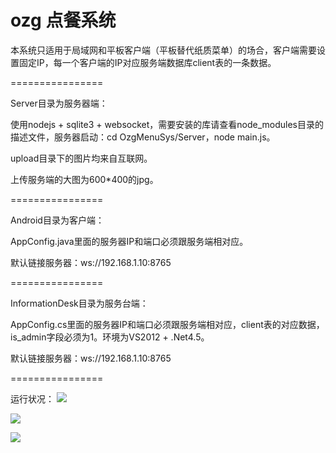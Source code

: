 ozg 点餐系统
================

本系统只适用于局域网和平板客户端（平板替代纸质菜单）的场合，客户端需要设置固定IP，每一个客户端的IP对应服务端数据库client表的一条数据。

================

Server目录为服务器端：

使用nodejs + sqlite3 + websocket，需要安装的库请查看node_modules目录的描述文件，服务器启动：cd OzgMenuSys/Server，node main.js。

upload目录下的图片均来自互联网。

上传服务端的大图为600*400的jpg。

================

Android目录为客户端：

AppConfig.java里面的服务器IP和端口必须跟服务端相对应。

默认链接服务器：ws://192.168.1.10:8765

================

InformationDesk目录为服务台端：

AppConfig.cs里面的服务器IP和端口必须跟服务端相对应，client表的对应数据，is_admin字段必须为1。环境为VS2012 + .Net4.5。

默认链接服务器：ws://192.168.1.10:8765

================

运行状况：
![](https://raw.github.com/ouzhigang/OzgMenuSys/master/screenshot1.jpg)

![](https://raw.github.com/ouzhigang/OzgMenuSys/master/screenshot2.jpg)

![](https://raw.github.com/ouzhigang/OzgMenuSys/master/screenshot3.jpg)
